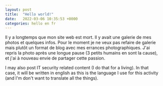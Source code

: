 ```yaml
---
layout: post
title:  "Hello world!"
date:   2022-03-06 10:35:53 +0000
categories: hello en fr
---
```

Il y a longtemps que mon site web est mort. Il y avait une galerie de mes photos et quelques infos. Pour le moment je ne veux pas refaire de galerie mais plutôt un format de blog avec mes errances photographiques. J'ai repris la photo après une longue pause (3 petits humains en sont la cause), et j'ai à nouveau envie de partager cette passion.

I may also post IT security related content (I do that for a living). In that case, it will be written in english as this is the language I use for this activity (and I'm don't want to translate all the things).
